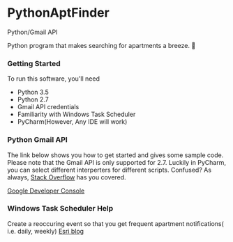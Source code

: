 # PythonAptFinder
Python/Gmail API

Python program that makes searching for apartments a breeze. :tada:

### Getting Started
To run this software, you'll need
- Python 3.5
- Python 2.7
- Gmail API credentials
- Familiarity with Windows Task Scheduler
- PyCharm(However, Any IDE will work)

### Python Gmail API
The link below shows you how to get started and gives some sample code. Please note that the Gmail API is only supported for 2.7. Luckily in PyCharm, you can select different interperters for different scripts. Confused? As always, [Stack Overflow](http://stackoverflow.com/a/23524553) has you covered.

[Google Developer Console](https://developers.google.com/gmail/api/quickstart/python)

### Windows Task Scheduler Help
Create a reoccuring event so that you get frequent apartment notifications( i.e. daily, weekly)
[Esri blog](https://blogs.esri.com/esri/arcgis/2013/07/30/scheduling-a-scrip/)
